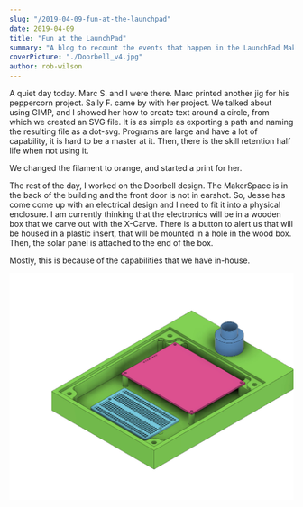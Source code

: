 ```yaml
---
slug: "/2019-04-09-fun-at-the-launchpad"
date: 2019-04-09
title: "Fun at the LaunchPad"
summary: "A blog to recount the events that happen in the LaunchPad MakerSpace on Tuesdays."
coverPicture: "./Doorbell_v4.jpg"
author: rob-wilson
---
```


A quiet day today. Marc S. and I were there. Marc printed another jig for his peppercorn project. Sally F. came by with her project. We talked about using GIMP, and I showed her how to create text around a circle, from which we created an SVG file. It is as simple as exporting a path and naming the resulting file as a dot-svg. Programs are large and have a lot of capability, it is hard to be a master at it. Then, there is the skill retention half life when not using it.

We changed the filament to orange, and started a print for her.

The rest of the day, I worked on the Doorbell design. The MakerSpace is in the back of the building and the front door is not in earshot. So, Jesse has come come up with an electrical design and I need to fit it into a physical enclosure. I am currently thinking that the electronics will be in a wooden box that we carve out with the X-Carve. There is a button to alert us that will be housed in a plastic insert, that will be mounted in a hole in the wood box. Then, the solar panel is attached to the end of the box.

Mostly, this is because of the capabilities that we have in-house. 

![Concept Design of Doorbell](./Doorbell_v4.jpg)

